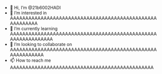 - 👋 Hi, I’m @21b6002HADI
- 👀 I’m interested in AAAAAAAAAAAAAAAAAAAAAAAAAAAAAAAAAAAAAAAAAAAAAAAAAAAAAAAAA
- 🌱 I’m currently learning AAAAAAAAAAAAAAAAAAAAAAAAAAAAAAAAAAAAAAAAAAAAAAAAAAAAAAAAAAAAAA
- 💞️ I’m looking to collaborate on AAAAAAAAAAAAAAAAAAAAAAAAAAAAAAAAAAAAAAAAAAAAAAAAAAAAAAAAAAA
- 📫 How to reach me AAAAAAAAAAAAAAAAAAAAAAAAAAAAAAAAAAAAAAAAAAAAAAA

<!---
21b6002HADI/21b6002HADI is a ✨ special ✨ repository because its `README.md` (this file) appears on your GitHub profile.
You can click the Preview link to take a look at your changes.
--->
